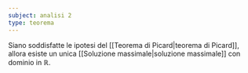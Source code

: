 ```yaml
---
subject: analisi 2
type: teorema
---
```

Siano soddisfatte le ipotesi del [[Teorema di Picard|teorema di Picard]], allora esiste un unica [[Soluzione massimale|soluzione massimale]] con dominio in $\mathbb{R}$.
